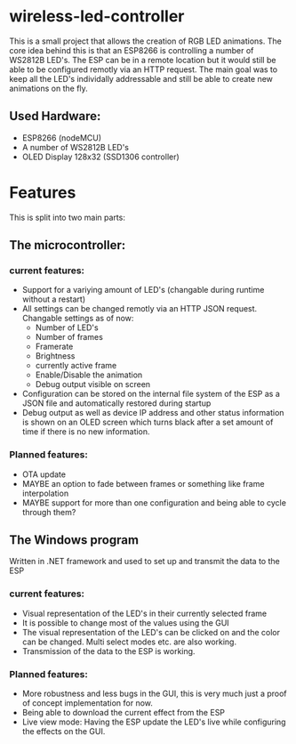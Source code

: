 # wireless-led-controller
This is a small project that allows the creation of RGB LED animations.
The core idea behind this is that an ESP8266 is controlling a number of WS2812B LED's. 
The ESP can be in a remote location but it would still be able to be configured remotly via an HTTP request.
The main goal was to keep all the LED's individally addressable and still be able to create new animations on the fly.

## Used Hardware:
 - ESP8266 (nodeMCU)
 - A number of WS2812B LED's
 - OLED Display 128x32 (SSD1306 controller)

# Features
This is split into two main parts:
## The microcontroller:
### current features:
 - Support for a variying amount of LED's (changable during runtime without a restart)
 - All settings can be changed remotly via an HTTP JSON request. Changable settings as of now:
    - Number of LED's
    - Number of frames
    - Framerate
  	- Brightness
    - currently active frame
    - Enable/Disable the animation
    - Debug output visible on screen
 - Configuration can be stored on the internal file system of the ESP as a JSON file and automatically restored during startup
 - Debug output as well as device IP address and other status information is shown on an OLED screen which turns black after a 
    set amount of time if there is no new information.
### Planned features:
 - OTA update
 - MAYBE an option to fade between frames or something like frame interpolation
 - MAYBE support for more than one configuration and being able to cycle through them?

## The Windows program
Written in .NET framework and used to set up and transmit the data to the ESP
### current features:
 - Visual representation of the LED's in their currently selected frame
 - It is possible to change most of the values using the GUI
 - The visual representation of the LED's can be clicked on and the color can be changed. Multi select modes etc. are also working.
 - Transmission of the data to the ESP is working.
### Planned features:
 - More robustness and less bugs in the GUI, this is very much just a proof of concept implementation for now.
 - Being able to download the current effect from the ESP
 - Live view mode: Having the ESP update the LED's live while configuring the effects on the GUI.

